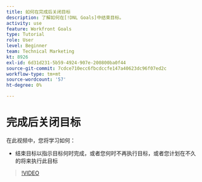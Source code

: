```yaml
---
title: 如何在完成后关闭目标
description: 了解如何在[!DNL Goals]中结束目标。
activity: use
feature: Workfront Goals
type: Tutorial
role: User
level: Beginner
team: Technical Marketing
kt: 8926
exl-id: 6d31d231-5b59-4924-907e-200800ba0f44
source-git-commit: 7cdce710ecc6fbcdccfe147a40623dc96f07ed2c
workflow-type: tm+mt
source-wordcount: '57'
ht-degree: 0%

---
```


# 完成后关闭目标

在此视频中，您将学习如何：

* 结束目标以指示目标何时完成，或者您何时不再执行目标，或者您计划在不久的将来执行此目标

>[!VIDEO](https://video.tv.adobe.com/v/335198/?quality=12)
